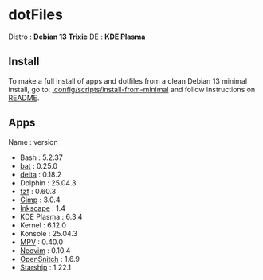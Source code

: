 # dotFiles

Distro : **Debian 13 Trixie**
DE : **KDE Plasma**

## Install

To make a full install of apps and dotfiles from a clean Debian 13 minimal install, go to: [.config/scripts/install-from-minimal](.config/scripts/install-from-minimal) and follow instructions on [README](.config/scripts/install-from-minimal/README).

## Apps

Name : version

- Bash : 5.2.37
- [bat](https://github.com/sharkdp/bat) : 0.25.0
- [delta](https://github.com/dandavison/delta) : 0.18.2
- Dolphin : 25.04.3
- [fzf](https://github.com/junegunn/fzf) : 0.60.3
- [Gimp](https://www.gimp.org) : 3.0.4
- [Inkscape](https://inkscape.org) : 1.4
- KDE Plasma : 6.3.4
- Kernel : 6.12.0
- Konsole : 25.04.3
- [MPV](https://github.com/mpv-player/mpv) : 0.40.0
- [Neovim](https://github.com/neovim/neovim) : 0.10.4
- [OpenSnitch](https://github.com/evilsocket/opensnitch) : 1.6.9
- [Starship](https://github.com/starship/starship) : 1.22.1

